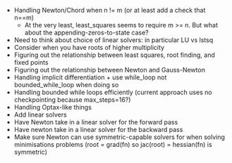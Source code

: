 - Handling Newton/Chord when n != m (or at least add a check that n==m)
  - At the very least, least_squares seems to require m >= n. But what about the appending-zeros-to-state case?
- Need to think about choice of linear solvers: in particular LU vs lstsq
- Consider when you have roots of higher multiplicity
- Figuring out the relationship between least squares, root finding, and fixed points
- Figuring out the relationship between Newton and Gauss-Newton
- Handling implicit differentiation + use while_loop not bounded_while_loop when doing so
- Handling bounded while loops efficiently (current approach uses no checkpointing because max_steps=16?)
- Handling Optax-like things
- Add linear solvers
- Have Newton take in a linear solver for the forward pass
- Have newton take in a linear solver for the backward pass
- Make sure Newton can use symmetric-capable solvers for when solving minimisations problems (root = grad(fn) so jac(root) = hessian(fn) is symmetric)
